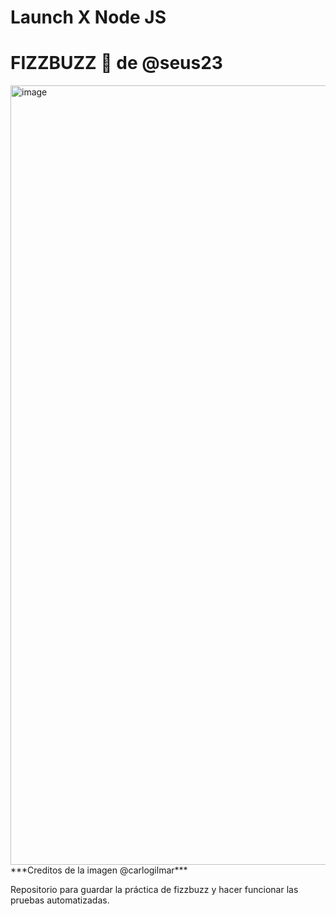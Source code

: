 # Launch X Node JS 
# FIZZBUZZ 🚀 de @seus23

<img width="1247" alt="image" src="https://user-images.githubusercontent.com/17634377/165124418-8396bcb9-9845-494d-a362-7be3db99b748.png">
***Creditos de la imagen @carlogilmar***

Repositorio para guardar la práctica de fizzbuzz y hacer funcionar las pruebas automatizadas.
